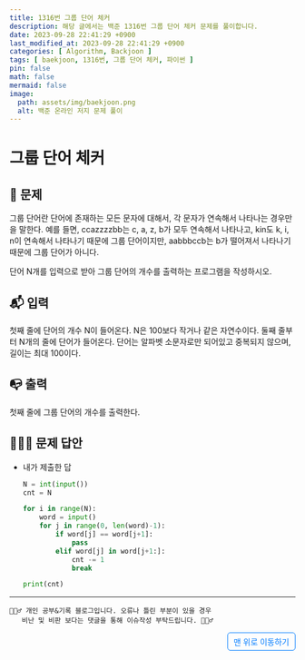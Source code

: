 ```yaml
---
title: 1316번 그룹 단어 체커
description: 해당 글에서는 백준 1316번 그룹 단어 체커 문제를 풀이합니다.
date: 2023-09-28 22:41:29 +0900
last_modified_at: 2023-09-28 22:41:29 +0900
categories: [ Algorithm, Backjoon ]
tags: [ baekjoon, 1316번, 그룹 단어 체커, 파이썬 ]
pin: false
math: false
mermaid: false
image:
  path: assets/img/baekjoon.png
  alt: 백준 온라인 저지 문제 풀이
---
```

    
# 그룹 단어 체커
## 📃 문제
<p>그룹 단어란 단어에 존재하는 모든 문자에 대해서, 각 문자가 연속해서 나타나는 경우만을 말한다. 예를 들면, ccazzzzbb는 c, a, z, b가 모두 연속해서 나타나고, kin도 k, i, n이 연속해서 나타나기 때문에 그룹 단어이지만, aabbbccb는 b가 떨어져서 나타나기 때문에 그룹 단어가 아니다.</p>

<p>단어 N개를 입력으로 받아 그룹 단어의 개수를 출력하는 프로그램을 작성하시오.</p>

## 📬 입력
<p>첫째 줄에 단어의 개수 N이 들어온다. N은 100보다 작거나 같은 자연수이다. 둘째 줄부터 N개의 줄에 단어가 들어온다. 단어는 알파벳 소문자로만 되어있고 중복되지 않으며, 길이는 최대 100이다.</p>


## 📭 출력
<p>첫째 줄에 그룹 단어의 개수를 출력한다.</p>


## 🙆🏻‍♂️ 문제 답안

- 내가 제출한 답
    ```python
    N = int(input())
    cnt = N

    for i in range(N):
        word = input()
        for j in range(0, len(word)-1):
            if word[j] == word[j+1]:
                pass
            elif word[j] in word[j+1:]:
                cnt -= 1
                break

    print(cnt)
    ```

***

    🙋🏻‍♂️ 개인 공부&기록 블로그입니다. 오류나 틀린 부분이 있을 경우 
       비난 및 비판 보다는 댓글을 통해 이슈작성 부탁드립니다. 🙋🏻‍♂️

<a href="#" style="display: inline-block; padding: 5px 10px; color: #007bff; text-decoration: none; border: 0.5px solid #007bff; border-radius: 5px; float: right;">맨 위로 이동하기</a>